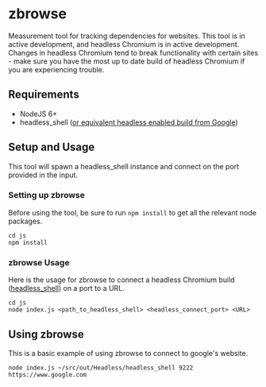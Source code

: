# zbrowse

Measurement tool for tracking dependencies for websites. This tool is in active 
development, and headless Chromium is in active development. Changes in headless
Chromium tend to break functionality with certain sites - make sure you have the
most up to date build of headless Chromium if you are experiencing trouble.

## Requirements

*  NodeJS 6+
*  headless_shell ([or equivalent headless enabled build from Google](https://chromium.googlesource.com/chromium/src/+/master/headless/README.md "Headless Chromium README"))

## Setup and Usage

This tool will spawn a headless_shell instance and connect on the port provided in 
the input.


### Setting up zbrowse 

Before using the tool, be sure to run `npm install` to get all the relevant node packages.

```
cd js
npm install
```

### zbrowse Usage

Here is the usage for zbrowse to connect a headless Chromium build ([headless_shell](https://chromium.googlesource.com/chromium/src/+/master/headless/)) on a port to a URL.


```
cd js
node index.js <path_to_headless_shell> <headless_connect_port> <URL>
```

## Using zbrowse

This is a basic example of using zbrowse to connect to google's website.


```
node index.js ~/src/out/Headless/headless_shell 9222 https://www.google.com
```
